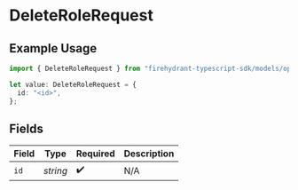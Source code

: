 # DeleteRoleRequest

## Example Usage

```typescript
import { DeleteRoleRequest } from "firehydrant-typescript-sdk/models/operations";

let value: DeleteRoleRequest = {
  id: "<id>",
};
```

## Fields

| Field              | Type               | Required           | Description        |
| ------------------ | ------------------ | ------------------ | ------------------ |
| `id`               | *string*           | :heavy_check_mark: | N/A                |